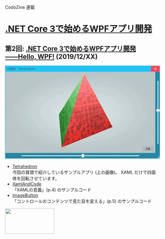 CodoZine 連載  
# [.NET Core 3で始めるWPFアプリ開発](https://codezine.jp/article/corner/805)

## 第2回: [**.NET Core 3で始めるWPFアプリ開発――Hello, WPF!**](https://codezine.jp/article/detail/11854) (2019/12/XX)

![実行中のTetrahedron](./images/fig01.gif)

- [Tetrahedron](./Tetrahedron/)  
今回の冒頭で紹介しているサンプルアプリ (上の画像)。 XAML だけで四面体を回転させています。
- [XamlAndCode](./XamlAndCode/)  
「XAMLの意義」(p.4) のサンプルコード
- [ImageButton](./ImageButton/)  
「コントロールのコンテンツで見た目を変える」(p.5) のサンプルコード  
<img src="https://cz-cdn.shoeisha.jp/static/images/article/11854/fig11.png" width="160" height="83">

